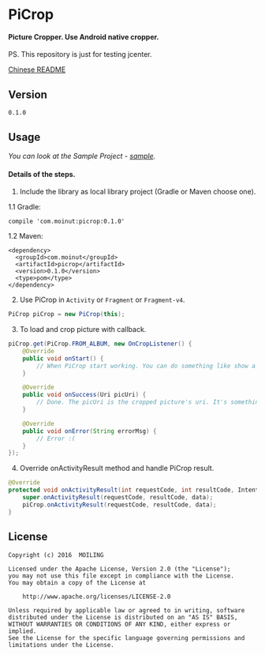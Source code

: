 # PiCrop
#### Picture Cropper. Use Android native cropper.
PS. This repository is just for testing jcenter.

[Chinese README](https://github.com/moiling/PiCrop/blob/master/README_CHINESE.md)

## Version
`0.1.0`

## Usage

*You can look at the Sample Project - [sample](https://github.com/moiling/PiCrop/tree/master/sample).*

#### Details of the steps.

1. Include the library as local library project (Gradle or Maven choose one).

  1.1 Gradle:

  ```
  compile 'com.moinut:picrop:0.1.0'
  ```
  1.2 Maven:
  ```
  <dependency>
    <groupId>com.moinut</groupId>
    <artifactId>picrop</artifactId>
    <version>0.1.0</version>
    <type>pom</type>
  </dependency>
  ```

2. Use PiCrop in `Activity` or `Fragment` or `Fragment-v4`.

  ```java
  PiCrop piCrop = new PiCrop(this);
  ```

3. To load and crop picture with callback.

  ```java
  piCrop.get(PiCrop.FROM_ALBUM, new OnCropListener() {
      @Override
      public void onStart() {
          // When PiCrop start working. You can do something like show a progressbar.
      }

      @Override
      public void onSuccess(Uri picUri) {
          // Done. The picUri is the cropped picture's uri. It's something you want!
      }

      @Override
      public void onError(String errorMsg) {
          // Error :(
      }
  });
  ```

4. Override onActivityResult method and handle PiCrop result.

  ```java
  @Override
  protected void onActivityResult(int requestCode, int resultCode, Intent data) {
      super.onActivityResult(requestCode, resultCode, data);
      piCrop.onActivityResult(requestCode, resultCode, data);
  }
  ```

## License
```
Copyright (c) 2016  MOILING

Licensed under the Apache License, Version 2.0 (the "License");
you may not use this file except in compliance with the License.
You may obtain a copy of the License at

    http://www.apache.org/licenses/LICENSE-2.0

Unless required by applicable law or agreed to in writing, software
distributed under the License is distributed on an "AS IS" BASIS,
WITHOUT WARRANTIES OR CONDITIONS OF ANY KIND, either express or implied.
See the License for the specific language governing permissions and
limitations under the License.
```
